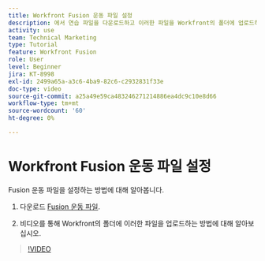 ```yaml
---
title: Workfront Fusion 운동 파일 설정
description: 에서 연습 파일을 다운로드하고 이러한 파일을 Workfront의 폴더에 업로드하는 방법을 알아봅니다. [!DNL Adobe Workfront Fusion].
activity: use
team: Technical Marketing
type: Tutorial
feature: Workfront Fusion
role: User
level: Beginner
jira: KT-8998
exl-id: 2499a65a-a3c6-4ba9-82c6-c2932831f33e
doc-type: video
source-git-commit: a25a49e59ca483246271214886ea4dc9c10e8d66
workflow-type: tm+mt
source-wordcount: '60'
ht-degree: 0%

---
```


# Workfront Fusion 운동 파일 설정

Fusion 운동 파일을 설정하는 방법에 대해 알아봅니다.

1. 다운로드 [Fusion 운동 파일](/help/assets/fusion-exercise-files.zip).

1. 비디오를 통해 Workfront의 폴더에 이러한 파일을 업로드하는 방법에 대해 알아보십시오.

>[!VIDEO](https://video.tv.adobe.com/v/335258/?quality=12&learn=on)
